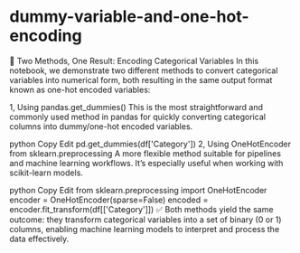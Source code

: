 # dummy-variable-and-one-hot-encoding

🎯 Two Methods, One Result: Encoding Categorical Variables
In this notebook, we demonstrate two different methods to convert categorical variables into numerical form, both resulting in the same output format known as one-hot encoded variables:

1, Using pandas.get_dummies()
This is the most straightforward and commonly used method in pandas for quickly converting categorical columns into dummy/one-hot encoded variables.

python
Copy
Edit
pd.get_dummies(df['Category'])
2, Using OneHotEncoder from sklearn.preprocessing
A more flexible method suitable for pipelines and machine learning workflows. It’s especially useful when working with scikit-learn models.

python
Copy
Edit
from sklearn.preprocessing import OneHotEncoder
encoder = OneHotEncoder(sparse=False)
encoded = encoder.fit_transform(df[['Category']])
✅ Both methods yield the same outcome: they transform categorical variables into a set of binary (0 or 1) columns, enabling machine learning models to interpret and process the data effectively.
